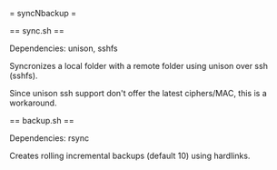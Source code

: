 = syncNbackup =

== sync.sh ==

Dependencies: unison, sshfs

Syncronizes a local folder with a remote folder using unison over ssh (sshfs).

Since unison ssh support don't offer the latest ciphers/MAC, this is a workaround.

== backup.sh ==

Dependencies: rsync

Creates rolling incremental backups (default 10) using hardlinks.
